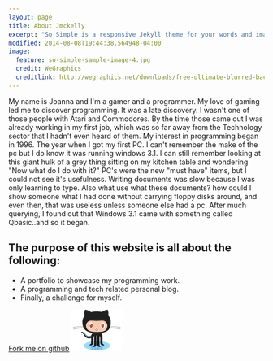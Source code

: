 ```yaml
---
layout: page
title: About Jmckelly
excerpt: "So Simple is a responsive Jekyll theme for your words and images."
modified: 2014-08-08T19:44:38.564948-04:00
image:
  feature: so-simple-sample-image-4.jpg
  credit: WeGraphics
  creditlink: http://wegraphics.net/downloads/free-ultimate-blurred-background-pack/
---
```


My name is Joanna and I'm a gamer and a programmer. My love of gaming led me to discover programming. It was a late discovery. I wasn't one of those people with Atari and Commodores. By the time those came out I was already working in my first job, which was so far away from the Technology sector that I hadn't even heard of them. 
My interest in programming began in 1996. The year when I got my first PC. I can't remember the make of the pc but I do know it was running windows 3.1. I can still remember looking at this giant hulk of a grey thing sitting on my kitchen table and wondering "Now what do I do with it?" PC's were the new "must have" items, but I could not see it's usefulness. Writing documents was slow because I was only learning to type. Also what use what these documents? how could I show someone what I had done without carrying floppy disks around, and even then, that was useless unless someone else had a pc.
After much querying, I found out that Windows 3.1 came with something called Qbasic..and so it began. 
## The purpose of this website is all about the following:

* A portfolio to showcase my programming work. 
* A programming and tech related personal blog.
* Finally, a challenge for myself.

<a href="https://github.com/jmckelly" class="btn">Fork me on github</a> <img src="/images/Octocat.png" alt="image">
